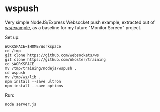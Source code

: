# wspush

Very simple NodeJS/Express Websocket push example, extracted out of [ws/example](https://github.com/websockets/ws/tree/master/examples/serverstats), as a baseline for my future "Monitor Screen" project.

Set up:

    WORKSPACE=$HOME/Workspace
    cd /tmp
    git clone https://github.com/websockets/ws
    git clone https://github.com/nkoster/training
    cd $WORKSPACE
    mv /tmp/training/nodejs/wspush .
    cd wspush
    mv /tmp/ws/lib .
    npm install --save ultron
    npm install --save options

Run:

    node server.js
